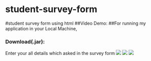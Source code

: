 # student-survey-form
#student survey form using html
##Video Demo: 
##For running my application in your Local Machine,
### Download(.jar): 
Enter your all details which asked in the survey form
<img src="stdsurvey.jpg">
<img src="stdsurvey2.jpg">
<img src="stdsurvey3.jpg">
